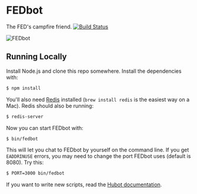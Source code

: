 
FEDbot
======

The FED's campfire friend. [![Build Status][travis-img]][travis]

![FEDbot](https://raw.github.com/thefeds/fedbot/master/images/fedbot.png)


Running Locally
---------------

Install Node.js and clone this repo somewhere. Install the dependencies with:

```sh
$ npm install
```

You'll also need [Redis](http://redis.io/) installed (`brew install redis` is the easiest way on a Mac). Redis should also be running:

```sh
$ redis-server
```

Now you can start FEDbot with:

```sh
$ bin/fedbot
```

This will let you chat to FEDbot by yourself on the command line. If you get `EADDRINUSE` errors, you may need to change the port FEDbot uses (default is 8080). Try this:

```sh
$ PORT=3000 bin/fedbot
```

If you want to write new scripts, read the [Hubot documentation](https://github.com/github/hubot/blob/master/docs/scripting.md#readme).



[travis]: https://travis-ci.org/thefeds/fedbot
[travis-img]: https://travis-ci.org/thefeds/fedbot.png?branch=master
